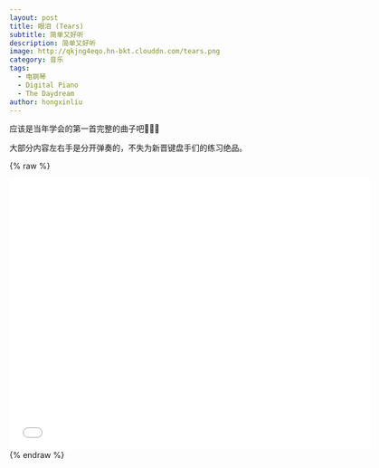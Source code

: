 ```yaml
---
layout: post
title: 眼泪 (Tears)
subtitle: 简单又好听
description: 简单又好听
image: http://qkjng4eqo.hn-bkt.clouddn.com/tears.png
category: 音乐
tags:
  - 电钢琴
  - Digital Piano
  - The Daydream
author: hongxinliu
---
```


应该是当年学会的第一首完整的曲子吧🤔🤔🤔

大部分内容左右手是分开弹奏的，不失为新晋键盘手们的练习绝品。

{% raw %}
<div class="iframe-container">
  <iframe height="480" width="640" src="//player.bilibili.com/player.html?aid=89754314&cid=153282444&page=1" scrolling="no" border="0" frameborder="no" framespacing="0" allowfullscreen="true"> </iframe>
</div>
{% endraw %}
